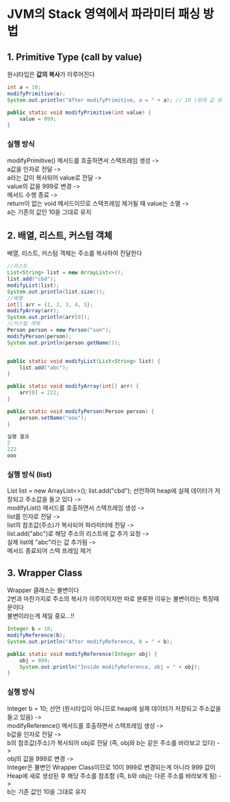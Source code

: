 # JVM의 Stack 영역에서 파라미터 패싱 방법

## 1. Primitive Type (call by value)  
원시타입은 **값의 복사**가 이루어진다
```java
int a = 10;
modifyPrimitive(a);
System.out.println("After modifyPrimitive, a = " + a); // 10 (원래 값 유지)

public static void modifyPrimitive(int value) {
    value = 999;
}
```

### 실행 방식
modifyPrimitive() 메서드를 호출하면서 스택프레임 생성 ->   
a값을 인자로 전달 ->  
a라는 값이 복사되어 value로 전달 ->  
value의 값을 999로 변경 ->  
메서드 수행 종료 ->  
return이 없는 void 메서드이므로 스택프레임 제거될 때 value는 소멸 ->  
a는 기존의 값인 10을 그대로 유지

## 2. 배열, 리스트, 커스텀 객체
배열, 리스트, 커스텀 객체는 주소를 복사하여 전달한다
```java
//리스트
List<String> list = new ArrayList<>();
list.add("cbd");
modifyList(list);
System.out.println(list.size());
//배열
int[] arr = {1, 2, 3, 4, 5};
modifyArray(arr);
System.out.println(arr[0]);
//커스텀 객체
Person person = new Person("son");
modifyPerson(person);
System.out.println(person.getName());


public static void modifyList(List<String> list) {
    list.add("abc");
}

public static void modifyArray(int[] arr) {
    arr[0] = 222;
}

public static void modifyPerson(Person person) {
    person.setName("ooo");
}

실행 결과
2 
222
ooo
```

### 실행 방식 (list)
List<String> list = new ArrayList<>(); list.add("cbd"); 선언하여 heap에 실제 데이터가 저장되고 주소값을 들고 있다 ->  
modifyList() 메서드를 호출하면서 스택프레임 생성 ->  
list를 인자로 전달 ->  
list의 참조값(주소)가 복사되어 파라미터에 전달 ->  
list.add("abc")로 해당 주소의 리스트에 값 추가 요청 ->  
실제 list에 "abc"라는 값 추가됨 ->  
메서드 종료되어 스택 프레임 제거


## 3. Wrapper Class 
Wrapper 클래스는 불변이다  
2번과 마찬가지로 주소의 복사가 이루어지지만 따로 분류한 이유는 불변이라는 특징때문이다  
불변이라는게 제일 중요...!!

```java
Integer b = 10;
modifyReference(b);
System.out.println("After modifyReference, b = " + b);

public static void modifyReference(Integer obj) {
    obj = 999;
    System.out.println("Inside modifyReference, obj = " + obj);
}
```

### 실행 방식
Integer b = 10; 선언 (원시타입이 아니므로 heap에 실제 데이터가 저장되고 주소값을 들고 있음) ->  
modifyReference() 메서드를 호출하면서 스택프레임 생성 ->  
b값을 인자로 전달 ->  
b의 참조값(주소)가 복사되어 obj로 전달 (즉, obj와 b는 같은 주소를 바라보고 있다) ->  
obj의 값을 999로 변경 ->  
Integer은 불변인 Wrapper Class이므로 10이 999로 변경되는게 아니라 999 값이 Heap에 새로 생성된 후 해당 주소를 참조함 (즉, b와 obj는 다른 주소를 바라보게 됨) ->  
b는 기존 값인 10을 그대로 유지  




